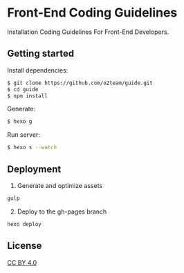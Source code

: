 # Front-End Coding Guidelines

Installation Coding Guidelines For Front-End Developers.

## Getting started

Install dependencies:

``` bash
$ git clone https://github.com/o2team/guide.git
$ cd guide
$ npm install
```

Generate:

``` bash
$ hexo g
```

Run server:

``` bash
$ hexo s --watch
```

## Deployment

1. Generate and optimize assets

  ```bash
  gulp
  ```

2. Deploy to the gh-pages branch

  ```bash
  hexo deploy
  ```

## License

[CC BY 4.0](http://creativecommons.org/licenses/by/4.0/)
